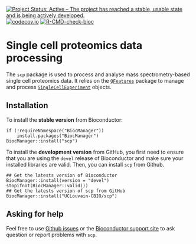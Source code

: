 [![Project Status: Active – The project has reached a stable, usable state and is being actively developed.](https://www.repostatus.org/badges/latest/active.svg)](https://www.repostatus.org/#active)
[![codecov.io](https://codecov.io/github/UCLouvain-CBIO/scp/coverage.svg?branch=master)](https://codecov.io/github/UCLouvain-CBIO/scp?branch=master)
[![R-CMD-check-bioc](https://github.com/UCLouvain-CBIO/scp/workflows/R-CMD-check-bioc/badge.svg)](https://github.com/UCLouvain-CBIO/scp/actions?query=workflow%3AR-CMD-check-bioc)

# Single cell proteomics data processing

The `scp` package is used to process and analyse mass
spectrometry-based single cell proteomics data.  It relies on the
[`QFeatures`](https://rformassspectrometry.github.io/QFeatures/)
package to manage and process
[`SingleCellExperiment`](http://bioconductor.org/packages/release/bioc/html/SingleCellExperiment.html)
objects.

## Installation

To install the **stable version** from Bioconductor:

```
if (!requireNamespace("BiocManager"))
	install.packages("BiocManager")
BiocManager::install("scp")
```

To install the **development version** from GitHub, you first need to 
ensure that you are using the `devel` release of Bioconductor and make
sure your installed libraries are valid. Then, you can install `scp` 
from Github.

```
## Get the latests version of Bioconductor
BiocManager::install(version = "devel")
stopifnot(BiocManager::valid())
## Get the latests version of scp from GitHub
BiocManager::install("UCLouvain-CBIO/scp")
```

## Asking for help

Feel free to use [Github
issues](https://github.com/UCLouvain-CBIO/scp/issues) or the
[Bioconductor support site](https://support.bioconductor.org/) to ask
question or report problems with `scp`.
